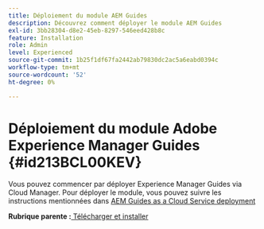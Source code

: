 ```yaml
---
title: Déploiement du module AEM Guides
description: Découvrez comment déployer le module AEM Guides
exl-id: 3bb28304-d8e2-45eb-8297-546eed428b8c
feature: Installation
role: Admin
level: Experienced
source-git-commit: 1b25f1df67fa2442ab79830dc2ac5a6eabd0394c
workflow-type: tm+mt
source-wordcount: '52'
ht-degree: 0%

---
```


# Déploiement du module Adobe Experience Manager Guides {#id213BCL00KEV}

Vous pouvez commencer par déployer Experience Manager Guides via Cloud Manager. Pour déployer le module, vous pouvez suivre les instructions mentionnées dans [AEM Guides as a Cloud Service deployment](../release-info/deploy-xml-on-aemaacs.md)



**Rubrique parente :**[ Télécharger et installer](download-install.md)
